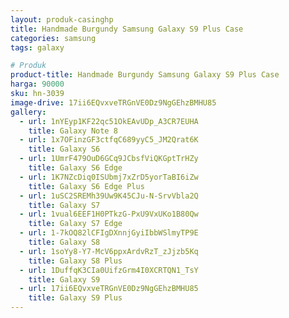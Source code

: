 ```yaml
---
layout: produk-casinghp
title: Handmade Burgundy Samsung Galaxy S9 Plus Case
categories: samsung
tags: galaxy

# Produk
product-title: Handmade Burgundy Samsung Galaxy S9 Plus Case
harga: 90000
sku: hn-3039
image-drive: 17ii6EQvxveTRGnVE0Dz9NgGEhzBMHU85
gallery:
  - url: 1nYEyp1KF22qc51OkEAvUDp_A3CR7EUHA
    title: Galaxy Note 8
  - url: 1x7OFinzGF3ctfqC689yyC5_JM2Qrat6K
    title: Galaxy S6
  - url: 1UmrF479OuD6GCq9JCbsfViQKGptTrHZy
    title: Galaxy S6 Edge
  - url: 1K7NZcDiq0ISUbmj7xZrD5yorTaBI6iZw
    title: Galaxy S6 Edge Plus
  - url: 1uSC2SREMh39Uw9K45CJu-N-SrvVbla2Q
    title: Galaxy S7
  - url: 1vual6EEF1H0PTkzG-PxU9VxUKo1B80Qw
    title: Galaxy S7 Edge
  - url: 1-7kOQ82lCFIgDXnnjGyiIbbWSlmyTP9E
    title: Galaxy S8
  - url: 1soYy8-Y7-McV6ppxArdvRzT_zJjzb5Kq
    title: Galaxy S8 Plus
  - url: 1DuffqK3CIa0UifzGrm4I0XCRTQN1_TsY
    title: Galaxy S9
  - url: 17ii6EQvxveTRGnVE0Dz9NgGEhzBMHU85
    title: Galaxy S9 Plus
---
```

